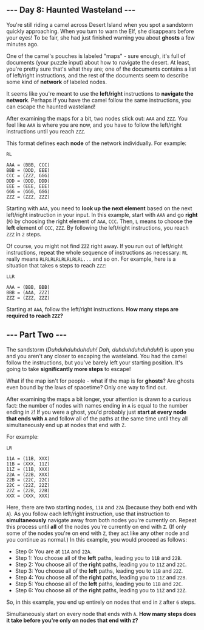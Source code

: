 ## --- Day 8: Haunted Wasteland ---

You're still riding a camel across Desert Island when you spot a sandstorm quickly approaching. When you turn to warn the Elf, she disappears before your eyes! To be fair, she had just finished warning you about __ghosts__ a few minutes ago.

One of the camel's pouches is labeled "maps" - sure enough, it's full of documents (your puzzle input) about how to navigate the desert. At least, you're pretty sure that's what they are; one of the documents contains a list of left/right instructions, and the rest of the documents seem to describe some kind of __network__ of labeled nodes.

It seems like you're meant to use the __left/right__ instructions to __navigate the network__. Perhaps if you have the camel follow the same instructions, you can escape the haunted wasteland!

After examining the maps for a bit, two nodes stick out: `AAA` and `ZZZ`. You feel like `AAA` is where you are now, and you have to follow the left/right instructions until you reach `ZZZ`.

This format defines each __node__ of the network individually. For example:

```
RL

AAA = (BBB, CCC)
BBB = (DDD, EEE)
CCC = (ZZZ, GGG)
DDD = (DDD, DDD)
EEE = (EEE, EEE)
GGG = (GGG, GGG)
ZZZ = (ZZZ, ZZZ)
```

Starting with `AAA`, you need to __look up the next element__ based on the next left/right instruction in your input. In this example, start with `AAA` and go __right__ (`R`) by choosing the right element of `AAA`, `CCC`. Then, `L` means to choose the __left__ element of `CCC`, `ZZZ`. By following the left/right instructions, you reach `ZZZ` in `2` steps.

Of course, you might not find `ZZZ` right away. If you run out of left/right instructions, repeat the whole sequence of instructions as necessary: `RL` really means `RLRLRLRLRLRLRLRL...` and so on. For example, here is a situation that takes `6` steps to reach `ZZZ`:

```
LLR

AAA = (BBB, BBB)
BBB = (AAA, ZZZ)
ZZZ = (ZZZ, ZZZ)
```

Starting at `AAA`, follow the left/right instructions. __How many steps are required to reach `ZZZ`?__

## --- Part Two ---

The sandstorm (_Duhduhduhduhduh! Dah, duhduhduhduhduh!_) is upon you and you aren't any closer to escaping the wasteland. You had the camel follow the instructions, but you've barely left your starting position. It's going to take __significantly more steps__ to escape!

What if the map isn't for people - what if the map is for __ghosts__? Are ghosts even bound by the laws of spacetime? Only one way to find out.

After examining the maps a bit longer, your attention is drawn to a curious fact: the number of nodes with names ending in `A` is equal to the number ending in `Z`! If you were a ghost, you'd probably just __start at every node that ends with `A`__ and follow all of the paths at the same time until they all simultaneously end up at nodes that end with `Z`.

For example:

```
LR

11A = (11B, XXX)
11B = (XXX, 11Z)
11Z = (11B, XXX)
22A = (22B, XXX)
22B = (22C, 22C)
22C = (22Z, 22Z)
22Z = (22B, 22B)
XXX = (XXX, XXX)
```

Here, there are two starting nodes, `11A` and `22A` (because they both end with `A`). As you follow each left/right instruction, use that instruction to __simultaneously__ navigate away from both nodes you're currently on. Repeat this process until __all__ of the nodes you're currently on end with `Z`. (If only some of the nodes you're on end with `Z`, they act like any other node and you continue as normal.) In this example, you would proceed as follows:

- Step 0: You are at `11A` and `22A`.
- Step 1: You choose all of the __left__ paths, leading you to `11B` and `22B`.
- Step 2: You choose all of the __right__ paths, leading you to `11Z` and `22C`.
- Step 3: You choose all of the __left__ paths, leading you to `11B` and `22Z`.
- Step 4: You choose all of the __right__ paths, leading you to `11Z` and `22B`.
- Step 5: You choose all of the __left__ paths, leading you to `11B` and `22C`.
- Step 6: You choose all of the __right__ paths, leading you to `11Z` and `22Z`.

So, in this example, you end up entirely on nodes that end in `Z` after `6` steps.

Simultaneously start on every node that ends with `A`. __How many steps does it take before you're only on nodes that end with `Z`?__

